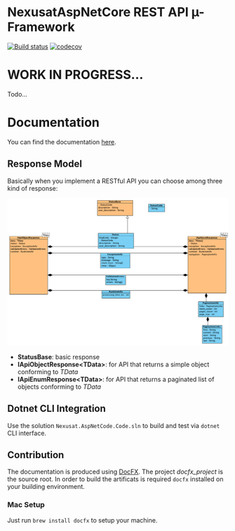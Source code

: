 # NexusatAspNetCore REST API µ-Framework

[![Build status](https://ci.appveyor.com/api/projects/status/bme5g8s8n8yti5p8/branch/master?svg=true)](https://ci.appveyor.com/project/MrBogomips/nexusataspnetcore/branch/master)
[![codecov](https://codecov.io/gh/MrBogomips/NexusatAspNetCore/branch/master/graph/badge.svg)](https://codecov.io/gh/MrBogomips/NexusatAspNetCore)

# WORK IN PROGRESS…

Todo…

# Documentation

You can find the documentation [here](https://mrbogomips.github.io/NexusatAspNetCore).

## Response Model

Basically when you implement a RESTful API you can choose among three kind of response:

![Respone Model](./imgs/ResponseModel.png)

* **StatusBase**: basic response
* **IApiObjectResponse&lt;TData&gt;**: for API that returns a simple object conforming to *TData*
* **IApiEnumResponse&lt;TData&gt;**: for API that returns a paginated list of objects conforming to *TData*

## Dotnet CLI Integration

Use the solution `Nexusat.AspNetCode.Code.sln` to build and test via `dotnet` CLI interface.

## Contribution

The documentation is produced using [DocFX](https://dotnet.github.io/docfx/).
The project *docfx_project* is the source root.
In order to build the artificats is required `docfx` installed on your building environment.

### Mac Setup

Just run `brew install docfx` to setup your machine.
